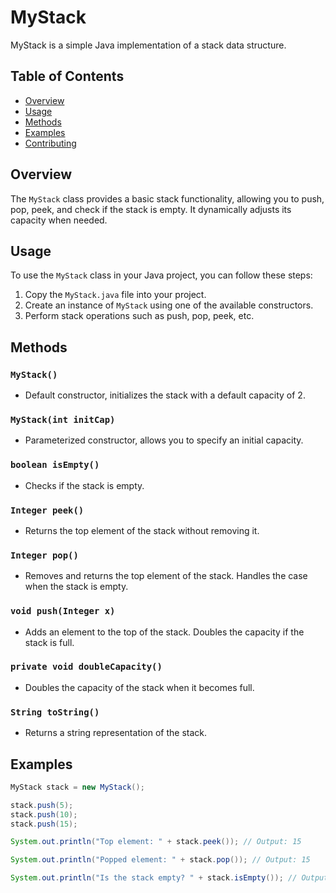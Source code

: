 # MyStack

MyStack is a simple Java implementation of a stack data structure.

## Table of Contents

- [Overview](#overview)
- [Usage](#usage)
- [Methods](#methods)
- [Examples](#examples)
- [Contributing](#contributing)

## Overview

The `MyStack` class provides a basic stack functionality, allowing you to push, pop, peek, and check if the stack is empty. It dynamically adjusts its capacity when needed.

## Usage

To use the `MyStack` class in your Java project, you can follow these steps:

1. Copy the `MyStack.java` file into your project.
2. Create an instance of `MyStack` using one of the available constructors.
3. Perform stack operations such as push, pop, peek, etc.

## Methods

### `MyStack()`

- Default constructor, initializes the stack with a default capacity of 2.

### `MyStack(int initCap)`

- Parameterized constructor, allows you to specify an initial capacity.

### `boolean isEmpty()`

- Checks if the stack is empty.

### `Integer peek()`

- Returns the top element of the stack without removing it.

### `Integer pop()`

- Removes and returns the top element of the stack. Handles the case when the stack is empty.

### `void push(Integer x)`

- Adds an element to the top of the stack. Doubles the capacity if the stack is full.

### `private void doubleCapacity()`

- Doubles the capacity of the stack when it becomes full.

### `String toString()`

- Returns a string representation of the stack.

## Examples

```java
MyStack stack = new MyStack();

stack.push(5);
stack.push(10);
stack.push(15);

System.out.println("Top element: " + stack.peek()); // Output: 15

System.out.println("Popped element: " + stack.pop()); // Output: 15

System.out.println("Is the stack empty? " + stack.isEmpty()); // Output: false
